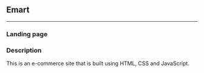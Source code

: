 ## Emart

---------

### Landing page


### Description

This is an e-commerce site that is built using HTML, CSS and JavaScript.